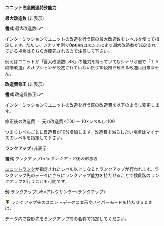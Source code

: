 **ユニット改造関連特殊能力**

**最大改造数** (非表示)

**書式** 最大改造数Lv\*

インターミッションでユニットの改造を行う際の最大改造数をレベルを使って指定します。ただし、シナリオ側で[**Option**コマンド](Optionコマンド.md)により最大改造数が規定されている場合はそちらが優先されるので注意して下さい。

例えばユニットが「最大改造数Lv13」の能力を持っていてもシナリオ側で「１５段階改造」のオプションが設定されていない限り10段階を超える改造は出来ません。

**改造費修正** (非表示)

**書式** 改造費修正Lv\*

インターミッションでユニットの改造を行う際の改造費を以下のように変更します。

修正後の改造費 ＝ 元の改造費×(100 ＋ 10×レベル)／100

つまりレベルごとに改造費が10%増加します。改造費を減らしたい場合はマイナスのレベルを指定して下さい。

**ランクアップ** (非表示)

**書式** ランクアップLv\*=*ランクアップ後の形態名*

[ユニットランク](ユニットランク.md)が指定されたレベル以上になるとランクアップが行われます。ランクアップ先のデータにさらにランクアップ能力を持たせることで数段階のランクアップを行うことも可能です。

**例** ランクアップLv5=アレクサンダー(ランクアップ)

![](../images/bm0.gif) ランクアップ先のユニットデータに変形やハイパーモードを持たせるときは、

データ内で変形先をランクアップ前の名称で指定してください。
